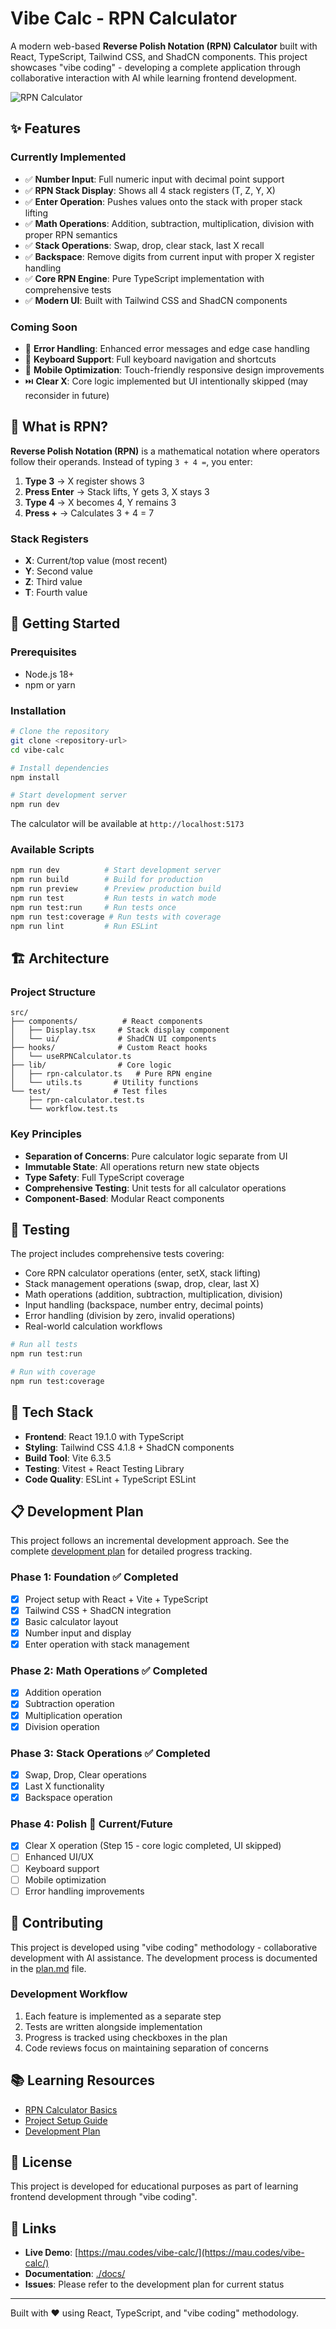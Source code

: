 # Vibe Calc - RPN Calculator

A modern web-based **Reverse Polish Notation (RPN) Calculator** built with React, TypeScript, Tailwind CSS, and ShadCN components. This project showcases "vibe coding" - developing a complete application through collaborative interaction with AI while learning frontend development.

![RPN Calculator](./docs/rpn-calc-layout.png)

## ✨ Features

### Currently Implemented

- ✅ **Number Input**: Full numeric input with decimal point support
- ✅ **RPN Stack Display**: Shows all 4 stack registers (T, Z, Y, X)
- ✅ **Enter Operation**: Pushes values onto the stack with proper stack lifting
- ✅ **Math Operations**: Addition, subtraction, multiplication, division with proper RPN semantics
- ✅ **Stack Operations**: Swap, drop, clear stack, last X recall
- ✅ **Backspace**: Remove digits from current input with proper X register handling
- ✅ **Core RPN Engine**: Pure TypeScript implementation with comprehensive tests
- ✅ **Modern UI**: Built with Tailwind CSS and ShadCN components

### Coming Soon

- 🔄 **Error Handling**: Enhanced error messages and edge case handling
- 🔄 **Keyboard Support**: Full keyboard navigation and shortcuts
- 🔄 **Mobile Optimization**: Touch-friendly responsive design improvements
- ⏭️ **Clear X**: Core logic implemented but UI intentionally skipped (may reconsider in future)

## 🧮 What is RPN?

**Reverse Polish Notation (RPN)** is a mathematical notation where operators follow their operands. Instead of typing `3 + 4 =`, you enter:

1. **Type 3** → X register shows 3
2. **Press Enter** → Stack lifts, Y gets 3, X stays 3
3. **Type 4** → X becomes 4, Y remains 3
4. **Press +** → Calculates 3 + 4 = 7

### Stack Registers

- **X**: Current/top value (most recent)
- **Y**: Second value
- **Z**: Third value
- **T**: Fourth value

## 🚀 Getting Started

### Prerequisites

- Node.js 18+
- npm or yarn

### Installation

```bash
# Clone the repository
git clone <repository-url>
cd vibe-calc

# Install dependencies
npm install

# Start development server
npm run dev
```

The calculator will be available at `http://localhost:5173`

### Available Scripts

```bash
npm run dev          # Start development server
npm run build        # Build for production
npm run preview      # Preview production build
npm run test         # Run tests in watch mode
npm run test:run     # Run tests once
npm run test:coverage # Run tests with coverage
npm run lint         # Run ESLint
```

## 🏗️ Architecture

### Project Structure

```
src/
├── components/          # React components
│   ├── Display.tsx     # Stack display component
│   └── ui/             # ShadCN UI components
├── hooks/              # Custom React hooks
│   └── useRPNCalculator.ts
├── lib/                # Core logic
│   ├── rpn-calculator.ts   # Pure RPN engine
│   └── utils.ts       # Utility functions
└── test/              # Test files
    ├── rpn-calculator.test.ts
    └── workflow.test.ts
```

### Key Principles

- **Separation of Concerns**: Pure calculator logic separate from UI
- **Immutable State**: All operations return new state objects
- **Type Safety**: Full TypeScript coverage
- **Comprehensive Testing**: Unit tests for all calculator operations
- **Component-Based**: Modular React components

## 🧪 Testing

The project includes comprehensive tests covering:

- Core RPN calculator operations (enter, setX, stack lifting)
- Stack management operations (swap, drop, clear, last X)
- Math operations (addition, subtraction, multiplication, division)
- Input handling (backspace, number entry, decimal points)
- Error handling (division by zero, invalid operations)
- Real-world calculation workflows

```bash
# Run all tests
npm run test:run

# Run with coverage
npm run test:coverage
```

## 🎨 Tech Stack

- **Frontend**: React 19.1.0 with TypeScript
- **Styling**: Tailwind CSS 4.1.8 + ShadCN components
- **Build Tool**: Vite 6.3.5
- **Testing**: Vitest + React Testing Library
- **Code Quality**: ESLint + TypeScript ESLint

## 📋 Development Plan

This project follows an incremental development approach. See the complete [development plan](./docs/plan.md) for detailed progress tracking.

### Phase 1: Foundation ✅ Completed

- [x] Project setup with React + Vite + TypeScript
- [x] Tailwind CSS + ShadCN integration
- [x] Basic calculator layout
- [x] Number input and display
- [x] Enter operation with stack management

### Phase 2: Math Operations ✅ Completed

- [x] Addition operation
- [x] Subtraction operation
- [x] Multiplication operation
- [x] Division operation

### Phase 3: Stack Operations ✅ Completed

- [x] Swap, Drop, Clear operations
- [x] Last X functionality
- [x] Backspace operation

### Phase 4: Polish 🎯 Current/Future

- [x] Clear X operation (Step 15 - core logic completed, UI skipped)
- [ ] Enhanced UI/UX
- [ ] Keyboard support
- [ ] Mobile optimization
- [ ] Error handling improvements

## 🤝 Contributing

This project is developed using "vibe coding" methodology - collaborative development with AI assistance. The development process is documented in the [plan.md](./docs/plan.md) file.

### Development Workflow

1. Each feature is implemented as a separate step
2. Tests are written alongside implementation
3. Progress is tracked using checkboxes in the plan
4. Code reviews focus on maintaining separation of concerns

## 📚 Learning Resources

- [RPN Calculator Basics](./docs/plan.md#rpn-basics)
- [Project Setup Guide](./docs/project-setup.instructions.md)
- [Development Plan](./docs/plan.md)

## 📄 License

This project is developed for educational purposes as part of learning frontend development through "vibe coding".

## 🔗 Links

- **Live Demo**: [https://mau.codes/vibe-calc/](https://mau.codes/vibe-calc/)
- **Documentation**: [./docs/](./docs/)
- **Issues**: Please refer to the development plan for current status

---

Built with ❤️ using React, TypeScript, and "vibe coding" methodology.
